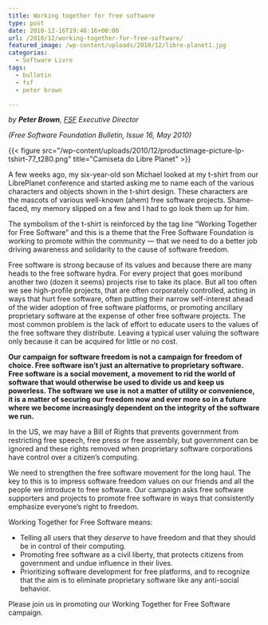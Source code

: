 ```yaml
---
title: Working together for free software
type: post
date: 2010-12-16T19:46:16+00:00
url: /2010/12/working-together-for-free-software/
featured_image: /wp-content/uploads/2010/12/libre-planet1.jpg
categorias:
  - Software Livre
tags:
  - bulletin
  - fsf
  - peter brown

---
```

_by **Peter Brown**, [FSF][1] Executive Director_

_(Free Software Foundation Bulletin, Issue 16, May 2010)_

{{< figure src="/wp-content/uploads/2010/12/productimage-picture-lp-tshirt-77_t280.png" title="Camiseta do Libre Planet" >}}

A few weeks ago, my six-year-old son Michael looked at my t-shirt from our LibrePlanet conference and started asking me to name each of the various characters and objects shown in the t-shirt design. These characters are the mascots of various well-known (ahem) free software projects. Shame-faced, my memory slipped on a few and I had to go look them up for him.

The symbolism of the t-shirt is reinforced by the tag line “Working Together for Free Software” and this is a theme that the Free Software Foundation is working to promote within the community — that we need to do a better job driving awareness and solidarity to the cause of software freedom.

Free software is strong because of its values and because there are many heads to the free software hydra. For every project that goes moribund another two (dozen it seems) projects rise to take its place. But all too often we see high-profile projects, that are often corporately controlled, acting in ways that hurt free software, often putting their narrow self-interest ahead of the wider adoption of free software platforms, or promoting ancillary proprietary software at the expense of other free software projects. The most common problem is the lack of effort to educate users to the values of the free software they distribute. Leaving a typical user valuing the software only because it can be acquired for little or no cost.

**Our campaign for software freedom is not a campaign for freedom of choice. Free software isn’t just an alternative to proprietary software. Free software is a social movement, a movement to rid the world of software that would otherwise be used to divide us and keep us powerless. The software we use is not a matter of utility or convenience, it is a matter of securing our freedom now and ever more so in a future where we become increasingly dependent on the integrity of the software we run.**

In the US, we may have a Bill of Rights that prevents government from restricting free speech, free press or free assembly, but government can be ignored and these rights removed when proprietary software corporations have control over a citizen’s computing.

We need to strengthen the free software movement for the long haul. The key to this is to impress software freedom values on our friends and all the people we introduce to free software. Our campaign asks free software supporters and projects to promote free software in ways that consistently emphasize everyone’s right to freedom.

Working Together for Free Software means:

  * Telling all users that they _deserve_ to have freedom and that they should be in control of their computing.
  * Promoting free software as a civil liberty, that protects citizens from government and undue influence in their lives.
  * Prioritizing software development for free platforms, and to recognize that the aim is to eliminate proprietary software like any anti-social behavior.

Please join us in promoting our Working Together for Free Software campaign.

 [1]: http://www.fsf.org/


